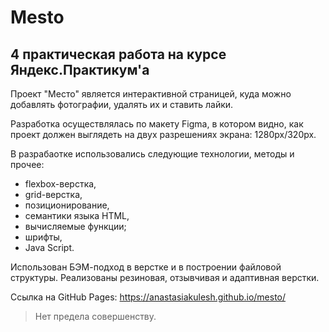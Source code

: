 # Mesto
## 4 практическая работа на курсе Яндекс.Практикум'а

Проект "Место" является интерактивной страницей, куда можно добавлять фотографии, удалять их и ставить лайки. 

Разработка осуществлялась по макету Figma, в котором видно, как проект должен выглядеть на двух разрешениях экрана: 1280px/320px.

В разрабаотке использовались следующие технологии, методы и прочее:
- flexbox-верстка,
- grid-верстка,
- позиционирование,
- семантики языка HTML,
- вычисляемые функции;
- шрифты,
- Java Script.

Использован БЭМ-подход в верстке и в построении файловой структуры.
Реализованы резиновая, отзывчивая и адаптивная верстки.

Ссылка на GitHub Pages:
https://anastasiakulesh.github.io/mesto/

> Нет предела совершенству.